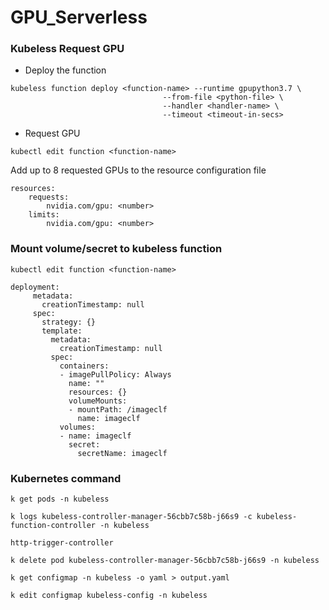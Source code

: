 # GPU_Serverless

### Kubeless Request GPU

- Deploy the function 
``` 
kubeless function deploy <function-name> --runtime gpupython3.7 \
                                  --from-file <python-file> \
                                  --handler <handler-name> \
                                  --timeout <timeout-in-secs>  
```

- Request GPU
```
kubectl edit function <function-name>
```
Add up to 8 requested GPUs to the resource configuration file
```
resources:
    requests:
        nvidia.com/gpu: <number>
    limits:
        nvidia.com/gpu: <number>
```


### Mount volume/secret to kubeless function

``` kubectl edit function <function-name> ```

```
deployment:
     metadata:
       creationTimestamp: null
     spec:
       strategy: {}
       template:
         metadata:
           creationTimestamp: null
         spec:
           containers:
           - imagePullPolicy: Always
             name: ""
             resources: {}
             volumeMounts:
             - mountPath: /imageclf
               name: imageclf
           volumes:
           - name: imageclf
             secret:
               secretName: imageclf
```

### Kubernetes command

```
k get pods -n kubeless

k logs kubeless-controller-manager-56cbb7c58b-j66s9 -c kubeless-function-controller -n kubeless

http-trigger-controller

k delete pod kubeless-controller-manager-56cbb7c58b-j66s9 -n kubeless

k get configmap -n kubeless -o yaml > output.yaml

k edit configmap kubeless-config -n kubeless

```